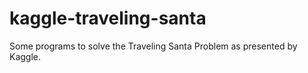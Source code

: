 kaggle-traveling-santa
======================


Some programs to solve the Traveling Santa Problem as presented by Kaggle.
